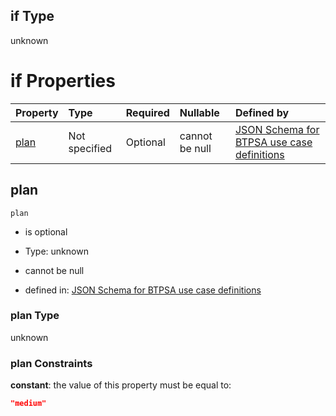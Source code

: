 ## if Type

unknown

# if Properties

| Property      | Type          | Required | Nullable       | Defined by                                                                                                                                                                                                                                  |
| :------------ | :------------ | :------- | :------------- | :------------------------------------------------------------------------------------------------------------------------------------------------------------------------------------------------------------------------------------------ |
| [plan](#plan) | Not specified | Optional | cannot be null | [JSON Schema for BTPSA use case definitions](btpsa-usecase-properties-services-items-allof-1-then-allof-78-then-allof-2-if-properties-plan.md "undefined#/properties/services/items/allOf/1/then/allOf/78/then/allOf/2/if/properties/plan") |

## plan



`plan`

*   is optional

*   Type: unknown

*   cannot be null

*   defined in: [JSON Schema for BTPSA use case definitions](btpsa-usecase-properties-services-items-allof-1-then-allof-78-then-allof-2-if-properties-plan.md "undefined#/properties/services/items/allOf/1/then/allOf/78/then/allOf/2/if/properties/plan")

### plan Type

unknown

### plan Constraints

**constant**: the value of this property must be equal to:

```json
"medium"
```
